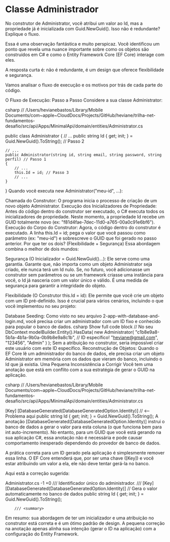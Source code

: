 # Classe Administrador

No construtor de Administrator, você atribui um valor ao Id, mas a propriedade já é inicializada com Guid.NewGuid(). Isso não é redundante? Explique o fluxo.

Essa é uma observação fantástica e muito perspicaz. Você identificou um ponto que revela uma nuance importante sobre como os objetos são construídos em C# e como o Entity Framework Core (EF Core) interage com eles.

A resposta curta é: não é redundante, é um design que oferece flexibilidade e segurança.

Vamos analisar o fluxo de execução e os motivos por trás de cada parte do código.

O Fluxo de Execução: Passo a Passo
Considere a sua classe Administrator:

csharp
// /Users/hevianebastos/Library/Mobile Documents/com~apple~CloudDocs/Projects/GitHub/heviane/trilha-net-fundamentos-desafio/src/api/Apps/MinimalApi/domain/entities/Administrator.cs

public class Administrator
{
    // ...
    public string Id { get; init; } = Guid.NewGuid().ToString(); // Passo 2

    // ...
    public Administrator(string id, string email, string password, string perfil) // Passo 1
    {
        // ...
        this.Id = id; // Passo 3
        // ...
    }
}
Quando você executa new Administrator("meu-id", ...):

Chamada do Construtor: O programa inicia o processo de criação de um novo objeto Administrator.
Execução dos Inicializadores de Propriedade: Antes do código dentro do construtor ser executado, o C# executa todos os inicializadores de propriedade. Neste momento, a propriedade Id recebe um GUID totalmente novo (ex: "f81d4fae-7dec-11d0-a765-00a0c91e6bf6").
Execução do Corpo do Construtor: Agora, o código dentro do construtor é executado. A linha this.Id = id; pega o valor que você passou como parâmetro (ex: "meu-id") e sobrescreve o GUID que foi gerado no passo anterior.
Por que ter os dois? (Flexibilidade + Segurança)
Essa abordagem combina o melhor de dois mundos:

Segurança (O Inicializador = Guid.NewGuid()...): Ele serve como uma garantia. Garante que, não importa como um objeto Administrator seja criado, ele nunca terá um Id nulo. Se, no futuro, você adicionasse um construtor sem parâmetros ou se um framework criasse uma instância para você, o Id já nasceria com um valor único e válido. É uma medida de segurança para garantir a integridade do objeto.

Flexibilidade (O Construtor this.Id = id): Ele permite que você crie um objeto com um ID pré-definido. Isso é crucial para vários cenários, incluindo o que você implementou no seu projeto:

Database Seeding: Como visto no seu arquivo 2-app-with-database-and-login.md, você precisa criar um administrador com um ID fixo e conhecido para popular o banco de dados.
csharp
 Show full code block 
// No seu DbContext
modelBuilder.Entity<Administrator>().HasData(
    new Administrator(
        "c1b8e9a8-5b1a-4b1a-9b0a-0b9b8e9a8c1b", // ID específico!
        "heviane@gmail.com",
        "123456",
        "Admin"
    )
);
Sem a atribuição no construtor, seria impossível criar este usuário com este ID específico.
Reconstrução de Objetos: Quando o EF Core lê um administrador do banco de dados, ele precisa criar um objeto Administrator em memória com os dados que vieram do banco, incluindo o Id que já existia.
Uma Pequena Inconsistência a Corrigir
Você tem uma anotação que está em conflito com a sua estratégia de gerar o GUID na aplicação.

csharp
// /Users/hevianebastos/Library/Mobile Documents/com~apple~CloudDocs/Projects/GitHub/heviane/trilha-net-fundamentos-desafio/src/api/Apps/MinimalApi/domain/entities/Administrator.cs

[Key]
[DatabaseGenerated(DatabaseGeneratedOption.Identity)] // <-- Problema aqui
public string Id { get; init; } = Guid.NewGuid().ToString();
A anotação [DatabaseGenerated(DatabaseGeneratedOption.Identity)] instrui o banco de dados a gerar o valor para esta coluna (o que funciona bem para int auto-incremento). No entanto, para um GUID que você está gerando na sua aplicação C#, essa anotação não é necessária e pode causar comportamento inesperado dependendo do provedor de banco de dados.

A prática correta para um ID gerado pela aplicação é simplesmente remover essa linha. O EF Core entenderá que, por ser uma chave ([Key]) e você estar atribuindo um valor a ela, ele não deve tentar gerá-la no banco.

Aqui está a correção sugerida:

Administrator.cs
-1
+0
        /// Identificador único do administrador.
        /// </summary>
        [Key]
        [DatabaseGenerated(DatabaseGeneratedOption.Identity)] // Gera o valor automaticamente no banco de dados
        public string Id { get; init; } = Guid.NewGuid().ToString();

        /// <summary>

Em resumo: sua abordagem de ter um inicializador e uma atribuição no construtor está correta e é um ótimo padrão de design. A pequena correção na anotação apenas alinha sua intenção (gerar o ID na aplicação) com a configuração do Entity Framework.
